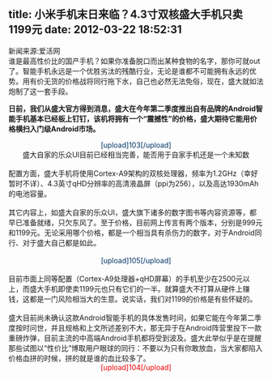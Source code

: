 title: 小米手机末日来临？4.3寸双核盛大手机只卖1199元
date: 2012-03-22 18:52:31
---

<p style="margin-top:0px;margin-bottom:1em;padding-top:0px;padding-right:0px;padding-bottom:0px;padding-left:0px;">
	新闻来源:爱活网<br style="margin-top:0px;margin-right:0px;margin-bottom:0px;margin-left:0px;padding-top:0px;padding-right:0px;padding-bottom:0px;padding-left:0px;" />
谁是最高性价比的国产手机？如果你准备脱口而出某种食物的名字，那你可就out了。智能手机永远是一个优胜劣汰的残酷行业，无论是谁都不可能拥有永远的优势。用有价无货的价格战将同行拖下水，自己也必然无法免俗，现在，盛大就如法炮制了这一套手段。
</p>
<p style="margin-top:0px;margin-bottom:1em;padding-top:0px;padding-right:0px;padding-bottom:0px;padding-left:0px;">
	<span style="margin-top:0px;margin-right:0px;margin-bottom:0px;margin-left:0px;padding-top:0px;padding-right:0px;padding-bottom:0px;padding-left:0px;font-weight:bold;">日前，我们从盛大官方得到消息，盛大在今年第二季度推出自有品牌的Android智能手机基本已经板上钉钉，该机将拥有一个“震撼性”的价格，盛大期待它能用价格横扫入门级Android市场。</span>
</p>
<div style="margin-top:0px;margin-right:0px;margin-bottom:0px;margin-left:0px;padding-top:0px;padding-right:0px;padding-bottom:0px;padding-left:0px;text-align:center;">
	<a href="http://img.evolife.cn/2012-03/e9255800b93459da.jpg" style="margin-top:0px;margin-right:0px;margin-bottom:0px;margin-left:0px;padding-top:0px;padding-right:0px;padding-bottom:0px;padding-left:0px;color:#003366;text-decoration:none;">[upload]103[/upload]</a><br style="margin-top:0px;margin-right:0px;margin-bottom:0px;margin-left:0px;padding-top:0px;padding-right:0px;padding-bottom:0px;padding-left:0px;" />
盛大自家的乐众UI目前已经相当完善，能否用于自家手机还是一个未知数<br style="margin-top:0px;margin-right:0px;margin-bottom:0px;margin-left:0px;padding-top:0px;padding-right:0px;padding-bottom:0px;padding-left:0px;" />
</div>
<br style="margin-top:0px;margin-right:0px;margin-bottom:0px;margin-left:0px;padding-top:0px;padding-right:0px;padding-bottom:0px;padding-left:0px;" />
配置方面，盛大手机将使用Cortex-A9架构的双核处理器，频率为1.2GHz（幸好暂时不详）、4.3英寸qHD分辨率的高清液晶屏（ppi为256），以及高达1930mAh的电池容量。<br style="margin-top:0px;margin-right:0px;margin-bottom:0px;margin-left:0px;padding-top:0px;padding-right:0px;padding-bottom:0px;padding-left:0px;" />
<br style="margin-top:0px;margin-right:0px;margin-bottom:0px;margin-left:0px;padding-top:0px;padding-right:0px;padding-bottom:0px;padding-left:0px;" />
其它内容上，如盛大自家的乐众UI，盛大旗下诸多的数字图书等内容资源等，都早已准备就绪，只欠东风了。至于价格，目前网上传言有两个版本，分别是999元和1199元。无论采用哪个价格，都是一个相当具有杀伤力的数字，对于Android同行、对于盛大自己都是如此。<br style="margin-top:0px;margin-right:0px;margin-bottom:0px;margin-left:0px;padding-top:0px;padding-right:0px;padding-bottom:0px;padding-left:0px;" />
<br style="margin-top:0px;margin-right:0px;margin-bottom:0px;margin-left:0px;padding-top:0px;padding-right:0px;padding-bottom:0px;padding-left:0px;" />
<div style="margin-top:0px;margin-right:0px;margin-bottom:0px;margin-left:0px;padding-top:0px;padding-right:0px;padding-bottom:0px;padding-left:0px;text-align:center;">
	<a href="http://img.evolife.cn/2012-03/880ab701b6cfa881.jpg" style="margin-top:0px;margin-right:0px;margin-bottom:0px;margin-left:0px;padding-top:0px;padding-right:0px;padding-bottom:0px;padding-left:0px;color:#003366;text-decoration:none;">[upload]105[/upload]</a><br style="margin-top:0px;margin-right:0px;margin-bottom:0px;margin-left:0px;padding-top:0px;padding-right:0px;padding-bottom:0px;padding-left:0px;" />
</div>
<br style="margin-top:0px;margin-right:0px;margin-bottom:0px;margin-left:0px;padding-top:0px;padding-right:0px;padding-bottom:0px;padding-left:0px;" />
目前市面上同等配置（Cortex-A9处理器+qHD屏幕）的手机至少在2500元以上，而盛大手机即使卖1199元也只有它们的一半。就算盛大不打算从硬件上赚钱，这都是一门风险相当大的生意。说实话，我们对1199的价格是有些怀疑的。<br style="margin-top:0px;margin-right:0px;margin-bottom:0px;margin-left:0px;padding-top:0px;padding-right:0px;padding-bottom:0px;padding-left:0px;" />
<br style="margin-top:0px;margin-right:0px;margin-bottom:0px;margin-left:0px;padding-top:0px;padding-right:0px;padding-bottom:0px;padding-left:0px;" />
盛大目前尚未确认这款Android智能手机的具体发售时间，如果它能在今年第二季度按时问世，并且规格和上文所述差别不大，那无异于在Android阵营里投下一款重磅炸弹，目前主流的中高端Android手机都将受到波及。盛大此举似乎是在提醒那些试图以“性价比”博取用户眼球的同行：不要以为只有你敢放血，当大家都陷入价格血拼的时候，拼的就是谁的血比较多了。<br style="margin-top:0px;margin-right:0px;margin-bottom:0px;margin-left:0px;padding-top:0px;padding-right:0px;padding-bottom:0px;padding-left:0px;" />
<div style="margin-top:0px;margin-right:0px;margin-bottom:0px;margin-left:0px;padding-top:0px;padding-right:0px;padding-bottom:0px;padding-left:0px;text-align:center;">
	<a href="http://img.evolife.cn/2012-03/e3636e5264f0e253.jpg" style="margin-top:0px;margin-right:0px;margin-bottom:0px;margin-left:0px;padding-top:0px;padding-right:0px;padding-bottom:0px;padding-left:0px;color:#EE0000;text-decoration:none;">[upload]104[/upload]</a>
</div>